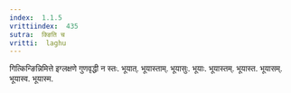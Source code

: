 ```yaml
---
index:  1.1.5
vrittiindex:  435
sutra:  क्ङिति च
vritti:  laghu 
---
```


गित्किन्ङिन्निमित्ते इग्लक्षणे गुणवृद्धी न स्तः. भूयात्. भूयास्ताम्. भूयासुः. भूयाः. भूयास्तम्. भूयास्त. भूयासम्. भूयास्व. भूयास्म.

